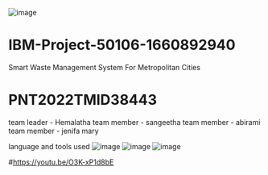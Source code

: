 ![image](https://user-images.githubusercontent.com/114066927/204069800-e01b17a0-4126-4be8-8a2e-87c8b0b21627.png)

# IBM-Project-50106-1660892940

Smart Waste Management System For Metropolitan Cities

# PNT2022TMID38443

team leader - Hemalatha 
team member - sangeetha 
team member - abirami
team member - jenifa mary

language and tools used
![image](https://user-images.githubusercontent.com/114066927/204069885-5005de8a-3bab-40a4-91ca-83e2f296a60c.png)
![image](https://user-images.githubusercontent.com/114066927/204069908-60c3a89d-238f-41fc-9c5b-dfd897b3f8fb.png)
![image](https://user-images.githubusercontent.com/114066927/204069928-9be17d9d-685b-4e18-9e4e-9fb009441fbf.png)



#https://youtu.be/O3K-xP1d8bE
